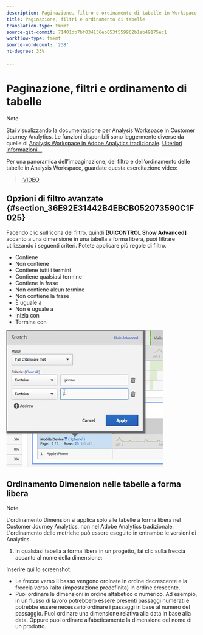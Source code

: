 ```yaml
---
description: Paginazione, filtro e ordinamento di tabelle in Workspace
title: Paginazione, filtri e ordinamento di tabelle
translation-type: tm+mt
source-git-commit: 71401db7bf034136eb053f559962b1eb49175ec1
workflow-type: tm+mt
source-wordcount: '238'
ht-degree: 33%

---
```



# Paginazione, filtri e ordinamento di tabelle

>[!NOTE]
>
>Stai visualizzando la documentazione per Analysis Workspace in Customer Journey Analytics. Le funzioni disponibili sono leggermente diverse da quelle di [Analysis Workspace in Adobe Analytics tradizionale](https://docs.adobe.com/content/help/it-IT/analytics/analyze/analysis-workspace/home.html). [Ulteriori informazioni...](/help/getting-started/cja-aa.md)

Per una panoramica dell’impaginazione, del filtro e dell’ordinamento delle tabelle in  Analysis Workspace, guardate questa esercitazione video:

>[!VIDEO](https://publish.tv.adobe.com/bucket/1/category/2282/video/23968/)

## Opzioni di filtro avanzate {#section_36E92E31442B4EBCB052073590C1F025}

Facendo clic sull&#39;icona del filtro, quindi **[!UICONTROL Show Advanced]** accanto a una dimensione in una tabella a forma libera, puoi filtrare utilizzando i seguenti criteri. Potete applicare più regole di filtro.

* Contiene
* Non contiene
* Contiene tutti i termini
* Contiene qualsiasi termine
* Contiene la frase
* Non contiene alcun termine
* Non contiene la frase
* È uguale a
* Non è uguale a
* Inizia con
* Termina con

![](assets/advanced-filter.png)

## Ordinamento Dimension nelle tabelle a forma libera

>[!NOTE]
>
>L&#39;ordinamento Dimension si applica solo alle tabelle a forma libera nel Customer Journey Analytics, non nel Adobe Analytics  tradizionale. L&#39;ordinamento delle metriche può essere eseguito in entrambe le versioni di Analytics.

1. In qualsiasi tabella a forma libera in un progetto, fai clic sulla freccia accanto al nome della dimensione:

Inserire qui lo screenshot.

* Le frecce verso il basso vengono ordinate in ordine decrescente e la freccia verso l’alto (impostazione predefinita) in ordine crescente.
* Puoi ordinare le dimensioni in ordine alfabetico o numerico. Ad esempio, in un flusso di lavoro potrebbero essere presenti passaggi numerati e potrebbe essere necessario ordinare i passaggi in base al numero del passaggio. Puoi ordinare una dimensione relativa alla data in base alla data. Oppure puoi ordinare alfabeticamente la dimensione del nome di un prodotto.